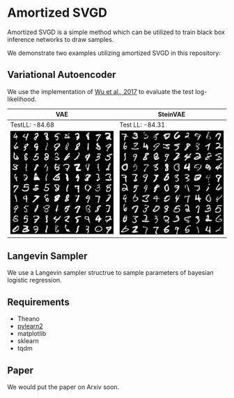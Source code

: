 # Amortized SVGD
Amortized SVGD is a simple method which can be utilized to train black box inference networks to draw samples.

We demonstrate two examples utilizing amortized SVGD in this repository:

## Variational Autoencoder
We use the implementation of [Wu et al., 2017](https://github.com/tonywu95/eval_gen) to evaluate the test log-likelihood.

VAE | SteinVAE
-------- | --------------------
TestLL: -84.68 | Test LL: -84.31
<img src="materials/vae_sample.png" width="100%"> | <img src="materials/steinvae_sample.png" width="100%">

## Langevin Sampler 

We use a Langevin sampler structrue to sample parameters of bayesian logistic regression.


## Requirements
- Theano
- [pylearn2](https://github.com/lisa-lab/pylearn2) 
- matplotlib
- sklearn
- tqdm


## Paper

We would put the paper on Arxiv soon.
